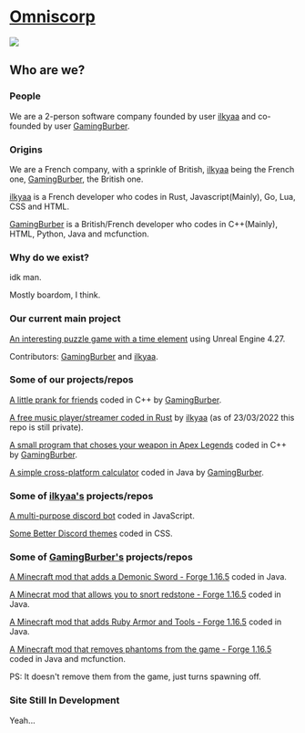 # [Omniscorp](https://github.com/OmnisCorp)

![](https://tiny.one/omnis-logo-2022)

## Who are we?

### People

We are a 2-person software company founded by user [ilkyaa](https://github.com/ilkyaa) and co-founded by user [GamingBurber](https://github.com/GamingBurber).

### Origins

We are a French company, with a sprinkle of British, [ilkyaa](https://github.com/ilkyaa) being the French one, [GamingBurber](https://github.com/GamingBurber), the British one.

[ilkyaa](https://github.com/ilkyaa) is a French developer who codes in Rust, Javascript(Mainly), Go, Lua, CSS and HTML.

[GamingBurber](https://github.com/GamingBurber) is a British/French developer who codes in C++(Mainly), HTML, Python, Java and mcfunction.

### Why do we exist?

idk man.

Mostly boardom, I think.

### Our current main project

[An interesting puzzle game with a time element](https://sites.google.com/view/omnis-time-game/home?authuser=1) using Unreal Engine 4.27.

Contributors: [GamingBurber](https://github.com/GamingBurber) and [ilkyaa](https://github.com/ilkyaa).

### Some of our projects/repos

[A little prank for friends](https://github.com/OmnisCorp/CPU-RAM_EQUALS_NOT-HAPPY) coded in C++ by [GamingBurber](https://github.com/GamingBurber).

[A free music player/streamer coded in Rust](https://github.com/OmnisCorp/froze) by [ilkyaa](https://github.com/ilkyaa) (as of 23/03/2022 this repo is still private).

[A small program that choses your weapon in Apex Legends](https://github.com/OmnisCorp/ApexGunPickerV2) coded in C++ by [GamingBurber](https://github.com/GamingBurber).

[A simple cross-platform calculator](https://github.com/OmnisCorp/OurLessShittyCalculator) coded in Java by [GamingBurber](https://github.com/GamingBurber).

### Some of [ilkyaa's](https://github.com/ilkyaa) projects/repos

[A multi-purpose discord bot](https://github.com/ilkyaa/yandere-bot-public) coded in JavaScript.

[Some Better Discord themes](https://github.com/ilkyaa/better-discord-themes) coded in CSS.

### Some of [GamingBurber's](https://github.com/GamingBurber) projects/repos

[A Minecraft mod that adds a Demonic Sword - Forge 1.16.5](https://github.com/GamingBurber/DemonicSwordModMinecraft) coded in Java.

[A Minecrat mod that allows you to snort redstone - Forge 1.16.5](https://github.com/GamingBurber/SnortableRedstone) coded in Java.

[A Minecraft mod that adds Ruby Armor and Tools - Forge 1.16.5](https://github.com/GamingBurber/RubyToolsAndArmor) coded in Java.

[A Minecraft mod that removes phantoms from the game - Forge 1.16.5](https://github.com/GamingBurber/NoMorePhantomsMod) coded in Java and mcfunction.

PS: It doesn't remove them from the game, just turns spawning off.

### Site Still In Development

Yeah...
